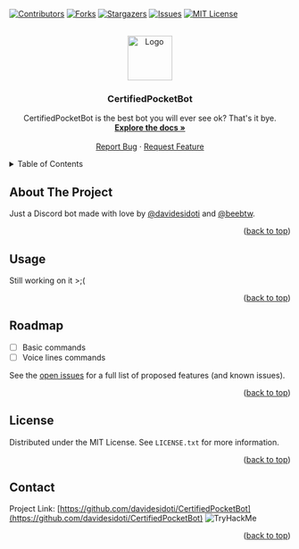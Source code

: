 <a name="readme-top"></a>

[![Contributors][contributors-shield]][contributors-url]
[![Forks][forks-shield]][forks-url]
[![Stargazers][stars-shield]][stars-url]
[![Issues][issues-shield]][issues-url]
[![MIT License][license-shield]][license-url]



<!-- PROJECT LOGO -->
<br />
<div align="center">
  <a href="https://github.com/davidesidoti/CertifiedPocketBot">
    <img src="images/pfp.png" alt="Logo" width="80" height="80">
  </a>

<h3 align="center">CertifiedPocketBot</h3>

  <p align="center">
    CertifiedPocketBot is the best bot you will ever see ok? That's it bye.
    <br />
    <a href="https://github.com/davidesidoti/CertifiedPocketBot"><strong>Explore the docs »</strong></a>
    <br />
    <br />
    <a href="https://github.com/davidesidoti/CertifiedPocketBot/issues">Report Bug</a>
    ·
    <a href="https://github.com/davidesidoti/CertifiedPocketBot/issues">Request Feature</a>
  </p>
</div>



<!-- TABLE OF CONTENTS -->
<details>
  <summary>Table of Contents</summary>
  <ol>
    <li>
      <a href="#about-the-project">About The Project</a>
    </li>
    <li><a href="#usage">Usage</a></li>
    <li><a href="#roadmap">Roadmap</a></li>
    <li><a href="#license">License</a></li>
    <li><a href="#contact">Contact</a></li>
  </ol>
</details>



<!-- ABOUT THE PROJECT -->
## About The Project

<!-- [![Product Name Screen Shot][product-screenshot]](https://example.com) -->

Just a Discord bot made with love by [@davidesidoti](https://github.com/davidesidoti) and [@beebtw](https://github.com/beebtw).

<p align="right">(<a href="#readme-top">back to top</a>)</p>



<!-- USAGE EXAMPLES -->
## Usage

Still working on it >;(

<!-- _For more examples, please refer to the [Documentation](https://example.com)_ -->

<p align="right">(<a href="#readme-top">back to top</a>)</p>



<!-- ROADMAP -->
## Roadmap

- [ ] Basic commands
- [ ] Voice lines commands

See the [open issues](https://github.com/davidesidoti/CertifiedPocketBot/issues) for a full list of proposed features (and known issues).

<p align="right">(<a href="#readme-top">back to top</a>)</p>



<!-- LICENSE -->
## License

Distributed under the MIT License. See `LICENSE.txt` for more information.

<p align="right">(<a href="#readme-top">back to top</a>)</p>



<!-- CONTACT -->
## Contact

Project Link: [https://github.com/davidesidoti/CertifiedPocketBot](https://github.com/davidesidoti/CertifiedPocketBot)
<img src="https://tryhackme-badges.s3.amazonaws.com/hashdeveloper.png" alt="TryHackMe">

<p align="right">(<a href="#readme-top">back to top</a>)</p>



<!-- MARKDOWN LINKS & IMAGES -->
<!-- https://www.markdownguide.org/basic-syntax/#reference-style-links -->
[contributors-shield]: https://img.shields.io/github/contributors/davidesidoti/CertifiedPocketBot.svg?style=for-the-badge
[contributors-url]: https://github.com/davidesidoti/CertifiedPocketBot/graphs/contributors
[forks-shield]: https://img.shields.io/github/forks/davidesidoti/CertifiedPocketBot.svg?style=for-the-badge
[forks-url]: https://github.com/davidesidoti/CertifiedPocketBot/network/members
[stars-shield]: https://img.shields.io/github/stars/davidesidoti/CertifiedPocketBot.svg?style=for-the-badge
[stars-url]: https://github.com/davidesidoti/CertifiedPocketBot/stargazers
[issues-shield]: https://img.shields.io/github/issues/davidesidoti/CertifiedPocketBot.svg?style=for-the-badge
[issues-url]: https://github.com/davidesidoti/CertifiedPocketBot/issues
[license-shield]: https://img.shields.io/github/license/davidesidoti/CertifiedPocketBot.svg?style=for-the-badge
[license-url]: https://github.com/davidesidoti/CertifiedPocketBot/blob/master/LICENSE.txt
[linkedin-shield]: https://img.shields.io/badge/-LinkedIn-black.svg?style=for-the-badge&logo=linkedin&colorB=555
[linkedin-url]: https://linkedin.com/in/linkedin_username
[product-screenshot]: images/screenshot.png
[Next.js]: https://img.shields.io/badge/next.js-000000?style=for-the-badge&logo=nextdotjs&logoColor=white
[Next-url]: https://nextjs.org/
[React.js]: https://img.shields.io/badge/React-20232A?style=for-the-badge&logo=react&logoColor=61DAFB
[React-url]: https://reactjs.org/
[Vue.js]: https://img.shields.io/badge/Vue.js-35495E?style=for-the-badge&logo=vuedotjs&logoColor=4FC08D
[Vue-url]: https://vuejs.org/
[Angular.io]: https://img.shields.io/badge/Angular-DD0031?style=for-the-badge&logo=angular&logoColor=white
[Angular-url]: https://angular.io/
[Svelte.dev]: https://img.shields.io/badge/Svelte-4A4A55?style=for-the-badge&logo=svelte&logoColor=FF3E00
[Svelte-url]: https://svelte.dev/
[Laravel.com]: https://img.shields.io/badge/Laravel-FF2D20?style=for-the-badge&logo=laravel&logoColor=white
[Laravel-url]: https://laravel.com
[Bootstrap.com]: https://img.shields.io/badge/Bootstrap-563D7C?style=for-the-badge&logo=bootstrap&logoColor=white
[Bootstrap-url]: https://getbootstrap.com
[JQuery.com]: https://img.shields.io/badge/jQuery-0769AD?style=for-the-badge&logo=jquery&logoColor=white
[JQuery-url]: https://jquery.com 
